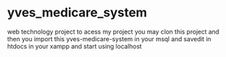 # yves_medicare_system
web technology project
 to acess my project you may clon this project and then you import this yves-medicare-system  in your msql and savedit in htdocs in your xampp and start using localhost
